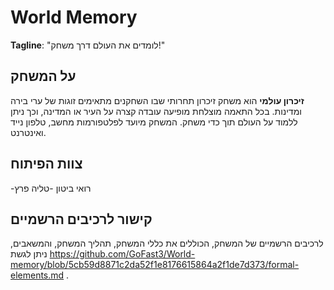 # World Memory

**Tagline**: "לומדים את העולם דרך משחק!"

## על המשחק

**זיכרון עולמי** הוא משחק זיכרון תחרותי שבו השחקנים מתאימים זוגות של ערי בירה ומדינות. בכל התאמה מוצלחת מופיעה עובדה קצרה על העיר או המדינה, וכך ניתן ללמוד על העולם תוך כדי משחק. המשחק מיועד לפלטפורמות מחשב, טלפון נייד ואינטרנט.

## צוות הפיתוח
-רואי ביטון
-טליה פרץ 

## קישור לרכיבים הרשמיים

לרכיבים הרשמיים של המשחק, הכוללים את כללי המשחק, תהליך המשחק, והמשאבים, ניתן לגשת https://github.com/GoFast3/World-memory/blob/5cb59d8871c2da52f1e8176615864a2f1de7d373/formal-elements.md .
